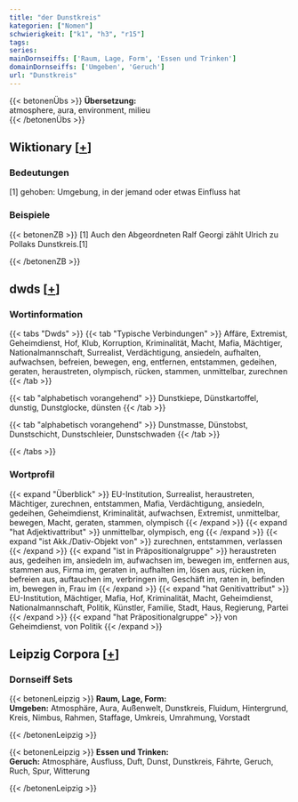 ```yaml
---
title: "der Dunstkreis"
kategorien: ["Nomen"]
schwierigkeit: ["k1", "h3", "r15"]
tags:
series:
mainDornseiffs: ['Raum, Lage, Form', 'Essen und Trinken']
domainDornseiffs: ['Umgeben', 'Geruch']
url: "Dunstkreis"
---
```


{{< betonenÜbs >}}
**Übersetzung:**  
atmosphere, aura, environment, milieu  
{{< /betonenÜbs >}}

## Wiktionary [[+](https://de.wiktionary.org/wiki/Dunstkreis)]

### Bedeutungen
[1] gehoben: Umgebung, in der jemand oder etwas Einfluss hat  

### Beispiele
{{< betonenZB >}}
[1] Auch den Abgeordneten Ralf Georgi zählt Ulrich zu Pollaks Dunstkreis.[1]  

{{< /betonenZB >}}


## dwds [[+](https://www.dwds.de/wb/Dunstkreis)]

### Wortinformation
{{< tabs "Dwds" >}}
{{< tab "Typische Verbindungen" >}}
Affäre, Extremist, Geheimdienst, Hof, Klub, Korruption, Kriminalität, Macht, Mafia, Mächtiger, Nationalmannschaft, Surrealist, Verdächtigung, ansiedeln, aufhalten, aufwachsen, befreien, bewegen, eng, entfernen, entstammen, gedeihen, geraten, heraustreten, olympisch, rücken, stammen, unmittelbar, zurechnen
{{< /tab >}}

{{< tab "alphabetisch vorangehend" >}}
Dunstkiepe, Dünstkartoffel, dunstig, Dunstglocke, dünsten
{{< /tab >}}

{{< tab "alphabetisch vorangehend" >}}
Dunstmasse, Dünstobst, Dunstschicht, Dunstschleier, Dunstschwaden
{{< /tab >}}

{{< /tabs >}}

### Wortprofil
{{< expand "Überblick" >}} EU-Institution, Surrealist, heraustreten, Mächtiger, zurechnen, entstammen, Mafia, Verdächtigung, ansiedeln, gedeihen, Geheimdienst, Kriminalität, aufwachsen, Extremist, unmittelbar, bewegen, Macht, geraten, stammen, olympisch {{< /expand >}}
{{< expand "hat Adjektivattribut" >}} unmittelbar, olympisch, eng {{< /expand >}}
{{< expand "ist Akk./Dativ-Objekt von" >}} zurechnen, entstammen, verlassen {{< /expand >}}
{{< expand "ist in Präpositionalgruppe" >}} heraustreten aus, gedeihen im, ansiedeln im, aufwachsen im, bewegen im, entfernen aus, stammen aus, Firma im, geraten in, aufhalten im, lösen aus, rücken in, befreien aus, auftauchen im, verbringen im, Geschäft im, raten in, befinden im, bewegen in, Frau im {{< /expand >}}
{{< expand "hat Genitivattribut" >}} EU-Institution, Mächtiger, Mafia, Hof, Kriminalität, Macht, Geheimdienst, Nationalmannschaft, Politik, Künstler, Familie, Stadt, Haus, Regierung, Partei {{< /expand >}}
{{< expand "hat Präpositionalgruppe" >}} von Geheimdienst, von Politik {{< /expand >}}

## Leipzig Corpora [[+](https://corpora.uni-leipzig.de/en/res?word=Dunstkreis&corpusId=deu_newscrawl-public_2018)]

### Dornseiff Sets
{{< betonenLeipzig >}}
**Raum, Lage, Form:**  
**Umgeben:** Atmosphäre, Aura, Außenwelt, Dunstkreis, Fluidum, Hintergrund, Kreis, Nimbus, Rahmen, Staffage, Umkreis, Umrahmung, Vorstadt  

{{< /betonenLeipzig >}}


{{< betonenLeipzig >}}
**Essen und Trinken:**  
**Geruch:** Atmosphäre, Ausfluss, Duft, Dunst, Dunstkreis, Fährte, Geruch, Ruch, Spur, Witterung  

{{< /betonenLeipzig >}}
